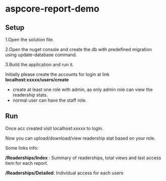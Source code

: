 # aspcore-report-demo

## Setup
1.Open the solution file.

2.Open the nuget console and create the db with predefined migration using update-database command.

3.Build the application and run it.


Initially please create the accounts for login at link **localhost:xxxxx/users/create** 
  - create at least one role with admin, as only admin role can view the readership stats.
  - normal user can have the staff role.
  
## Run  
Once acc created visit localhost:xxxxx to login.

Now you can upload/download/view readership stat based on your role.

 
Some links info:
 
 __/Readerships/Index__ : Summary of readerships, total views and last access tiem for each report.
 
 __/Readerships/Detailed__: Individual access for each users
 
 


